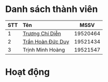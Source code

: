# Danh sách thành viên

|STT|Tên|MSSV|
|:---|:---|:---:|
|1|[Trương Chí Diễn](https://github.com/TruongChiDien)|19520464|
|2|[Trần Hoàn Đức Duy](https://github.com/hdduytran)|19521434|
|3|Trịnh Minh Hoàng|19521547|

# Hoạt động
